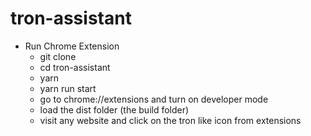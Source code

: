 # tron-assistant

- Run Chrome Extension
  - git clone
  - cd tron-assistant
  - yarn
  - yarn run start
  - go to chrome://extensions and turn on developer mode
  - load the dist folder (the build folder)
  - visit any website and click on the tron like icon from extensions